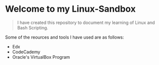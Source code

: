 # Welcome to my Linux-Sandbox

> I have created this repository to document my learning of Linux and Bash Scripting. 

Some of the reources and tools I have used are as follows:

* Edx
* CodeCademy
* Oracle's VirtualBox Program
